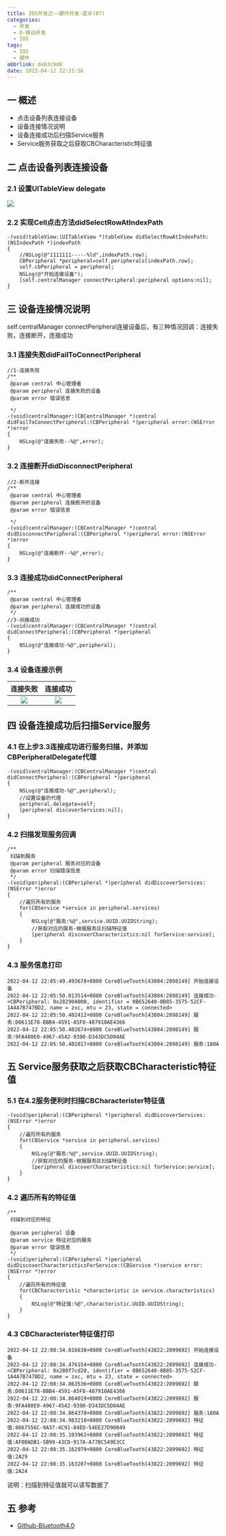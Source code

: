 ```yaml
---
title: IOS开发之——硬件开发-蓝牙(07)
categories:
  - 开发
  - D-移动开发
  - IOS
tags:
  - IOS
  - 硬件
abbrlink: deb3c9d8
date: 2022-04-12 22:21:56
---
```

## 一 概述

* 点击设备列表连接设备
* 设备连接情况说明
* 设备连接成功后扫描Service服务
* Service服务获取之后获取CBCharacteristic特征值

<!--more-->

## 二 点击设备列表连接设备

### 2.1 设置UITableView delegate

![][1]

### 2.2 实现Cell点击方法didSelectRowAtIndexPath

```
-(void)tableView:(UITableView *)tableView didSelectRowAtIndexPath:(NSIndexPath *)indexPath
{
    //NSLog(@"1111111-----%ld",indexPath.row);
    CBPeripheral *peripheral=self.peripherals[indexPath.row];
    self.cbPeripheral = peripheral;
    NSLog(@"开始连接设备");
    [self.centralManager connectPeripheral:peripheral options:nil];
}
```

## 三 设备连接情况说明

self.centralManager connectPeripheral连接设备后，有三种情况回调：连接失败，连接断开，连接成功

### 3.1 连接失败didFailToConnectPeripheral

```
//1-连接失败
/**
 @param central 中心管理者
 @param peripheral 连接失败的设备
 @param error 错误信息

 */
-(void)centralManager:(CBCentralManager *)central didFailToConnectPeripheral:(CBPeripheral *)peripheral error:(NSError *)error
{
    NSLog(@"连接失败--%@",error);   
}
```

### 3.2 连接断开didDisconnectPeripheral

```
//2-断开连接
/**
 @param central 中心管理者
 @param peripheral 连接断开的设备
 @param error 错误信息
 
 */
-(void)centralManager:(CBCentralManager *)central didDisconnectPeripheral:(CBPeripheral *)peripheral error:(NSError *)error
{
    NSLog(@"连接断开--%@",error);
}
```

### 3.3 连接成功didConnectPeripheral

```
/**
 @param central 中心管理者
 @param peripheral 连接成功的设备
 */
//3-间接成功
-(void)centralManager:(CBCentralManager *)central didConnectPeripheral:(CBPeripheral *)peripheral
{
    NSLog(@"连接成功-%@",peripheral);
}
```

### 3.4 设备连接示例

| 连接失败 | 连接成功 |
| :------: | :------: |
|  ![][2]  |  ![][3]  |

## 四 设备连接成功后扫描Service服务

### 4.1 在上步3.3连接成功进行服务扫描，并添加CBPeripheralDelegate代理

```
-(void)centralManager:(CBCentralManager *)central didConnectPeripheral:(CBPeripheral *)peripheral
{
    NSLog(@"连接成功-%@",peripheral);
    //设置设备的代理
    peripheral.delegate=self;
    [peripheral discoverServices:nil];
}
```

### 4.2 扫描发现服务回调

```
/**
 扫描到服务
 @param peripheral 服务对应的设备
 @param error 扫描错误信息
 */
-(void)peripheral:(CBPeripheral *)peripheral didDiscoverServices:(NSError *)error
{
    //遍历所有的服务
    for(CBService *service in peripheral.services)
    {
        NSLog(@"服务:%@",service.UUID.UUIDString);
        //获取对应的服务-根据服务区扫描特征值
        [peripheral discoverCharacteristics:nil forService:service];
    }
}
```

### 4.3 服务信息打印

```
2022-04-12 22:05:49.493678+0800 CoreBlueTooth[43804:2898149] 开始连接设备
2022-04-12 22:05:50.013514+0800 CoreBlueTooth[43804:2898149] 连接成功-<CBPeripheral: 0x282904000, identifier = 0B652640-8B85-3575-52CF-1A4A7B747BD2, name = zxc, mtu = 23, state = connected>
2022-04-12 22:05:50.402412+0800 CoreBlueTooth[43804:2898149] 服务:D0611E78-BBB4-4591-A5F8-487910AE4366
2022-04-12 22:05:50.402674+0800 CoreBlueTooth[43804:2898149] 服务:9FA480E0-4967-4542-9390-D343DC5D04AE
2022-04-12 22:05:50.402817+0800 CoreBlueTooth[43804:2898149] 服务:180A
```

## 五 Service服务获取之后获取CBCharacteristic特征值

### 5.1 在4.2服务便利时扫描CBCharacterister特征值

```
-(void)peripheral:(CBPeripheral *)peripheral didDiscoverServices:(NSError *)error
{
    //遍历所有的服务
    for(CBService *service in peripheral.services)
    {
        NSLog(@"服务:%@",service.UUID.UUIDString);
        //获取对应的服务-根据服务区扫描特征值
        [peripheral discoverCharacteristics:nil forService:service];
    }
}
```

### 4.2 遍历所有的特征值

```
/**
 扫描到对应的特征
 
 @param peripheral 设备
 @param service 特征对应的服务
 @param error 错误信息
 */
-(void)peripheral:(CBPeripheral *)peripheral didDiscoverCharacteristicsForService:(CBService *)service error:(NSError *)error
{
    //遍历所有的特征值
    for(CBCharacteristic *characteristic in service.characteristics)
    {
        NSLog(@"特征值:%@",characteristic.UUID.UUIDString);
    }
}
```

### 4.3 CBCharacterister特征值打印

```
2022-04-12 22:08:34.016638+0800 CoreBlueTooth[43822:2899692] 开始连接设备
2022-04-12 22:08:34.476154+0800 CoreBlueTooth[43822:2899692] 连接成功-<CBPeripheral: 0x280f7cd20, identifier = 0B652640-8B85-3575-52CF-1A4A7B747BD2, name = zxc, mtu = 23, state = connected>
2022-04-12 22:08:34.863536+0800 CoreBlueTooth[43822:2899692] 服务:D0611E78-BBB4-4591-A5F8-487910AE4366
2022-04-12 22:08:34.864019+0800 CoreBlueTooth[43822:2899692] 服务:9FA480E0-4967-4542-9390-D343DC5D04AE
2022-04-12 22:08:34.864378+0800 CoreBlueTooth[43822:2899692] 服务:180A
2022-04-12 22:08:34.983210+0800 CoreBlueTooth[43822:2899692] 特征值:8667556C-9A37-4C91-84ED-54EE27D90049
2022-04-12 22:08:35.103962+0800 CoreBlueTooth[43822:2899692] 特征值:AF0BADB1-5B99-43CD-917A-A77BC549E3CC
2022-04-12 22:08:35.162979+0800 CoreBlueTooth[43822:2899692] 特征值:2A29
2022-04-12 22:08:35.163207+0800 CoreBlueTooth[43822:2899692] 特征值:2A24
```

说明：扫描到特征值就可以读写数据了

## 五 参考

* [Github-Bluetooth4.0](https://github.com/CherishJoyBy/Bluetooth4.0Demo)



[1]:https://jsd.onmicrosoft.cn/gh/PGzxc/CDN/blog-ios/ios-devices-07-tableview-delegate.png
[2]:https://jsd.onmicrosoft.cn/gh/PGzxc/CDN/blog-ios/ios-devices-07-connect-fail.png
[3]:https://jsd.onmicrosoft.cn/gh/PGzxc/CDN/blog-ios/ios-devices-07-connect-sucess.png
